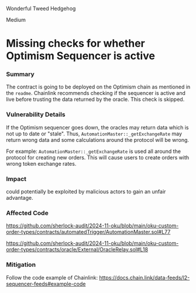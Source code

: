 Wonderful Tweed Hedgehog

Medium

# Missing checks for whether Optimism Sequencer is active

### Summary

The contract is going to be deployed on the Optimism chain as mentioned in the `readme`. Chainlink recommends checking if the sequencer is active and live before trusting the data returned by the oracle. This check is skipped.

### Vulnerability Details
If the Optimism sequencer goes down, the oracles may return data which is not up to date or "stale".
Thus, `AutomationMaster::_getExchangeRate` may return wrong data and some calculations around the protocol will be wrong. 

For example:
 `AutomationMaster::_getExchangeRate` is used all around the protocol for creating new orders. This will cause users to create orders with wrong token exchange rates.


### Impact

could potentially be exploited by malicious actors to gain an unfair advantage.

### Affected Code

https://github.com/sherlock-audit/2024-11-oku/blob/main/oku-custom-order-types/contracts/automatedTrigger/AutomationMaster.sol#L77

https://github.com/sherlock-audit/2024-11-oku/blob/main/oku-custom-order-types/contracts/oracle/External/OracleRelay.sol#L18

### Mitigation

Follow the code example of Chainlink:
https://docs.chain.link/data-feeds/l2-sequencer-feeds#example-code